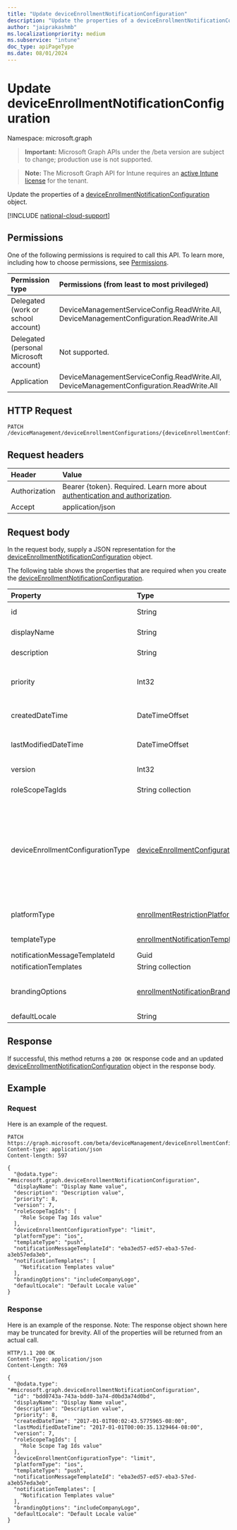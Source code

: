 ```yaml
---
title: "Update deviceEnrollmentNotificationConfiguration"
description: "Update the properties of a deviceEnrollmentNotificationConfiguration object."
author: "jaiprakashmb"
ms.localizationpriority: medium
ms.subservice: "intune"
doc_type: apiPageType
ms.date: 08/01/2024
---
```


# Update deviceEnrollmentNotificationConfiguration

Namespace: microsoft.graph

> **Important:** Microsoft Graph APIs under the /beta version are subject to change; production use is not supported.

> **Note:** The Microsoft Graph API for Intune requires an [active Intune license](https://go.microsoft.com/fwlink/?linkid=839381) for the tenant.

Update the properties of a [deviceEnrollmentNotificationConfiguration](../resources/intune-onboarding-deviceenrollmentnotificationconfiguration.md) object.

[!INCLUDE [national-cloud-support](../../includes/all-clouds.md)]

## Permissions
One of the following permissions is required to call this API. To learn more, including how to choose permissions, see [Permissions](/graph/permissions-reference).

|Permission type|Permissions (from least to most privileged)|
|:---|:---|
|Delegated (work or school account)|DeviceManagementServiceConfig.ReadWrite.All, DeviceManagementConfiguration.ReadWrite.All|
|Delegated (personal Microsoft account)|Not supported.|
|Application|DeviceManagementServiceConfig.ReadWrite.All, DeviceManagementConfiguration.ReadWrite.All|

## HTTP Request
<!-- {
  "blockType": "ignored"
}
-->
``` http
PATCH /deviceManagement/deviceEnrollmentConfigurations/{deviceEnrollmentConfigurationId}
```

## Request headers
|Header|Value|
|:---|:---|
|Authorization|Bearer {token}. Required. Learn more about [authentication and authorization](/graph/auth/auth-concepts).|
|Accept|application/json|

## Request body
In the request body, supply a JSON representation for the [deviceEnrollmentNotificationConfiguration](../resources/intune-onboarding-deviceenrollmentnotificationconfiguration.md) object.

The following table shows the properties that are required when you create the [deviceEnrollmentNotificationConfiguration](../resources/intune-onboarding-deviceenrollmentnotificationconfiguration.md).

|Property|Type|Description|
|:---|:---|:---|
|id|String|Unique Identifier for the account Inherited from [deviceEnrollmentConfiguration](../resources/intune-shared-deviceenrollmentconfiguration.md)|
|displayName|String|The display name of the device enrollment configuration Inherited from [deviceEnrollmentConfiguration](../resources/intune-shared-deviceenrollmentconfiguration.md)|
|description|String|The description of the device enrollment configuration Inherited from [deviceEnrollmentConfiguration](../resources/intune-shared-deviceenrollmentconfiguration.md)|
|priority|Int32|Priority is used when a user exists in multiple groups that are assigned enrollment configuration. Users are subject only to the configuration with the lowest priority value. Inherited from [deviceEnrollmentConfiguration](../resources/intune-shared-deviceenrollmentconfiguration.md)|
|createdDateTime|DateTimeOffset|Created date time in UTC of the device enrollment configuration Inherited from [deviceEnrollmentConfiguration](../resources/intune-shared-deviceenrollmentconfiguration.md)|
|lastModifiedDateTime|DateTimeOffset|Last modified date time in UTC of the device enrollment configuration Inherited from [deviceEnrollmentConfiguration](../resources/intune-shared-deviceenrollmentconfiguration.md)|
|version|Int32|The version of the device enrollment configuration Inherited from [deviceEnrollmentConfiguration](../resources/intune-shared-deviceenrollmentconfiguration.md)|
|roleScopeTagIds|String collection|Optional role scope tags for the enrollment restrictions. Inherited from [deviceEnrollmentConfiguration](../resources/intune-shared-deviceenrollmentconfiguration.md)|
|deviceEnrollmentConfigurationType|[deviceEnrollmentConfigurationType](../resources/intune-onboarding-deviceenrollmentconfigurationtype.md)|Support for Enrollment Configuration Type Inherited from [deviceEnrollmentConfiguration](../resources/intune-shared-deviceenrollmentconfiguration.md). Possible values are: `unknown`, `limit`, `platformRestrictions`, `windowsHelloForBusiness`, `defaultLimit`, `defaultPlatformRestrictions`, `defaultWindowsHelloForBusiness`, `defaultWindows10EnrollmentCompletionPageConfiguration`, `windows10EnrollmentCompletionPageConfiguration`, `deviceComanagementAuthorityConfiguration`, `singlePlatformRestriction`, `unknownFutureValue`, `enrollmentNotificationsConfiguration`.|
|platformType|[enrollmentRestrictionPlatformType](../resources/intune-onboarding-enrollmentrestrictionplatformtype.md)|Platform type of the Enrollment Notification. Possible values are: `allPlatforms`, `ios`, `windows`, `windowsPhone`, `android`, `androidForWork`, `mac`, `linux`, `unknownFutureValue`.|
|templateType|[enrollmentNotificationTemplateType](../resources/intune-onboarding-enrollmentnotificationtemplatetype.md)|Template type of the Enrollment Notification. Possible values are: `email`, `push`, `unknownFutureValue`.|
|notificationMessageTemplateId|Guid|Notification Message Template Id|
|notificationTemplates|String collection|The list of notification data - <TemplateType>_<NotificationMessageTemplateId>|
|brandingOptions|[enrollmentNotificationBrandingOptions](../resources/intune-onboarding-enrollmentnotificationbrandingoptions.md)|Branding Options for the Enrollment Notification. Possible values are: `none`, `includeCompanyLogo`, `includeCompanyName`, `includeContactInformation`, `includeCompanyPortalLink`, `includeDeviceDetails`, `unknownFutureValue`.|
|defaultLocale|String|DefaultLocale for the Enrollment Notification|



## Response
If successful, this method returns a `200 OK` response code and an updated [deviceEnrollmentNotificationConfiguration](../resources/intune-onboarding-deviceenrollmentnotificationconfiguration.md) object in the response body.

## Example

### Request
Here is an example of the request.
``` http
PATCH https://graph.microsoft.com/beta/deviceManagement/deviceEnrollmentConfigurations/{deviceEnrollmentConfigurationId}
Content-type: application/json
Content-length: 597

{
  "@odata.type": "#microsoft.graph.deviceEnrollmentNotificationConfiguration",
  "displayName": "Display Name value",
  "description": "Description value",
  "priority": 8,
  "version": 7,
  "roleScopeTagIds": [
    "Role Scope Tag Ids value"
  ],
  "deviceEnrollmentConfigurationType": "limit",
  "platformType": "ios",
  "templateType": "push",
  "notificationMessageTemplateId": "eba3ed57-ed57-eba3-57ed-a3eb57eda3eb",
  "notificationTemplates": [
    "Notification Templates value"
  ],
  "brandingOptions": "includeCompanyLogo",
  "defaultLocale": "Default Locale value"
}
```

### Response
Here is an example of the response. Note: The response object shown here may be truncated for brevity. All of the properties will be returned from an actual call.
``` http
HTTP/1.1 200 OK
Content-Type: application/json
Content-Length: 769

{
  "@odata.type": "#microsoft.graph.deviceEnrollmentNotificationConfiguration",
  "id": "bdd0743a-743a-bdd0-3a74-d0bd3a74d0bd",
  "displayName": "Display Name value",
  "description": "Description value",
  "priority": 8,
  "createdDateTime": "2017-01-01T00:02:43.5775965-08:00",
  "lastModifiedDateTime": "2017-01-01T00:00:35.1329464-08:00",
  "version": 7,
  "roleScopeTagIds": [
    "Role Scope Tag Ids value"
  ],
  "deviceEnrollmentConfigurationType": "limit",
  "platformType": "ios",
  "templateType": "push",
  "notificationMessageTemplateId": "eba3ed57-ed57-eba3-57ed-a3eb57eda3eb",
  "notificationTemplates": [
    "Notification Templates value"
  ],
  "brandingOptions": "includeCompanyLogo",
  "defaultLocale": "Default Locale value"
}
```
